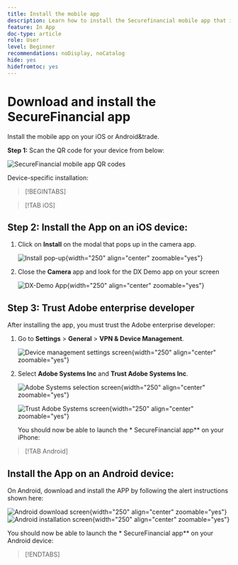 ```yaml
---
title: Install the mobile app
description: Learn how to install the Securefinancial mobile app that is being used in the L535 Summit Lab.
feature: In App
doc-type: article
role: User
level: Beginner
recommendations: noDisplay, noCatalog
hide: yes
hidefromtoc: yes
---
```


# Download and install the SecureFinancial app

Install the mobile app on your iOS or Android&trade.

**Step 1:** Scan the QR code for your device from below:

![SecureFinancial mobile app QR codes](/help/summit-lab-assets/assets/dx-demo-app-qr-codes.png)

Device-specific installation:

>[!BEGINTABS] 

>[!TAB iOS]

## Step 2: Install the App on an iOS device:

1. Click on **Install** on the modal that pops up in the camera app.

    ![Install pop-up](/help/summit-lab-assets/assets/install_popup.png){width="250" align="center" zoomable="yes"}

2. Close the **Camera** app and look for the DX Demo app on your screen

    ![DX-Demo App](/help/summit-lab-assets/assets/dx_demo_on_ios_screen.png){width="250" align="center" zoomable="yes"}
    

## Step 3:  Trust Adobe enterprise developer

After installing the app, you must trust the Adobe enterprise developer:

1. Go to **Settings** > **General** > **VPN & Device Management**. 

    ![Device management settings screen](/help/summit/l820-lab-workbook/assets/1-2-2-device-management-screen.PNG "Device management settings screen"){width="250" align="center" zoomable="yes"}

1. Select **Adobe Systems Inc** and **Trust Adobe Systems Inc**.

    ![Adobe Systems selection screen](/help/summit/l820-lab-workbook/assets/1-2-3-adobe-systems.PNG "Adobe Systems selection screen"){width="250" align="center" zoomable="yes"}
    <br>

    ![Trust Adobe Systems screen](/help/summit/l820-lab-workbook/assets/1-2-4-trust-adobe.PNG){width="250" align="center" zoomable="yes"}

    You should now be able to launch the * SecureFinancial app** on your iPhone: 


>[!TAB Android]

## Install the App on an Android device:

On Android, download and install the APP by following the alert instructions shown here:

![Android download screen](/help/summit/l820-lab-workbook/assets/1-2-5-android-download.jpg "Android download screen"){width="250" align="center" zoomable="yes"}
<br>
![Android installation screen](/help/summit/l820-lab-workbook/assets/1-2-6-android-installation.jpg){width="250" align="center" zoomable="yes"}

You should now be able to launch the * SecureFinancial app** on your Android device: 

>[!ENDTABS]


